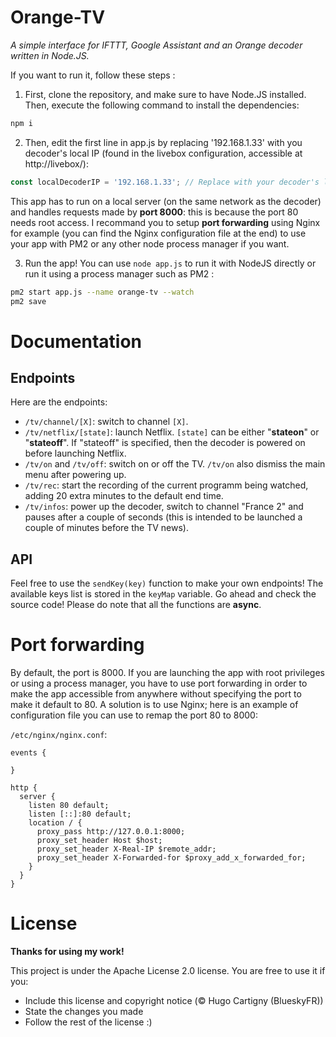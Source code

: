 # Orange-TV

*A simple interface for IFTTT, Google Assistant and an Orange decoder written in Node.JS.*


If you want to run it, follow these steps :

1. First, clone the repository, and make sure to have Node.JS installed. Then, execute the following command to install the dependencies:
```bash
npm i
```

2. Then, edit the first line in app.js by replacing '192.168.1.33' with you decoder's local IP (found in the livebox configuration, accessible at http://livebox/):
```js
const localDecoderIP = '192.168.1.33'; // Replace with your decoder's local IP
```
This app has to run on a local server (on the same network as the decoder) and handles requests made by **port 8000**: this is because the port 80 needs root access.
I recommand you to setup **port forwarding** using Nginx for example (you can find the Nginx configuration file at the end) to use your app with PM2 or any other node process manager if you want.

3. Run the app! You can use `node app.js` to run it with NodeJS directly or run it using a process manager such as PM2 :
```bash
pm2 start app.js --name orange-tv --watch
pm2 save
```


# Documentation

## Endpoints

Here are the endpoints:

- `/tv/channel/[X]`: switch to channel `[X]`.
- `/tv/netflix/[state]`: launch Netflix. `[state]` can be either "**stateon**" or "**stateoff**". If "stateoff" is specified, then the decoder is powered on before launching Netflix.
- `/tv/on` and `/tv/off`: switch on or off the TV. `/tv/on` also dismiss the main menu after powering up.
- `/tv/rec`: start the recording of the current programm being watched, adding 20 extra minutes to the default end time.
- `/tv/infos`: power up the decoder, switch to channel "France 2" and pauses after a couple of seconds (this is intended to be launched a couple of minutes before the TV news).

## API

Feel free to use the `sendKey(key)` function to make your own endpoints!
The available keys list is stored in the `keyMap` variable. Go ahead and check the source code!
Please do note that all the functions are **async**.

# Port forwarding

By default, the port is 8000. If you are launching the app with root privileges or using a process manager, you have to use port forwarding in order to make the app accessible from anywhere without specifying the port to make it default to 80.
A solution is to use Nginx; here is an example of configuration file you can use to remap the port 80 to 8000:

`/etc/nginx/nginx.conf`:
```
events {

}

http {
  server {
    listen 80 default;
    listen [::]:80 default;
    location / {
      proxy_pass http://127.0.0.1:8000;
      proxy_set_header Host $host;
      proxy_set_header X-Real-IP $remote_addr;
      proxy_set_header X-Forwarded-for $proxy_add_x_forwarded_for;
    }
  }
}
```

# License

**Thanks for using my work!**

This project is under the Apache License 2.0 license.
You are free to use it if you:
- Include this license and copyright notice (© Hugo Cartigny (BlueskyFR))
- State the changes you made
- Follow the rest of the license :)
